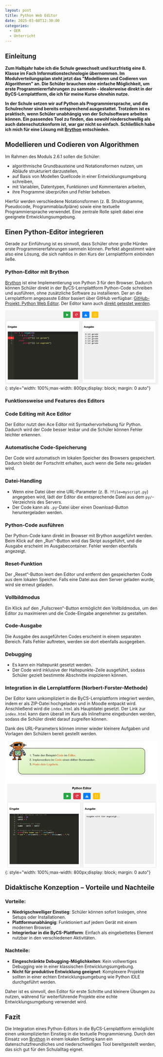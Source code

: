 ```yaml
---
layout: post
title: Python Web Editor
date: 2025-03-08T12:30:00
categories:
  - OER
  - Unterricht
---
```


## Einleitung

**Zum Halbjahr habe ich die Schule gewechselt und kurzfristig eine 8. Klasse im Fach Informationstechnologie übernommen. Im Modulverteilungsplan steht jetzt das "Modellieren und Codieren von Algorithmen" an. Die Schüler brauchen eine einfache Möglichkeit, um erste Programmiererfahrungen zu sammeln – idealerweise direkt in der ByCS-Lernplattform, die ich für meine Kurse ohnehin nutze.**

**In der Schule setzen wir auf Python als Programmiersprache, und die Schulrechner sind bereits entsprechend ausgestattet. Trotzdem ist es praktisch, wenn Schüler unabhängig von der Schulsoftware arbeiten können. Ein passendes Tool zu finden, das sowohl niederschwellig als auch datenschutzkonform ist, war gar nicht so einfach. Schließlich habe ich mich für eine Lösung mit [Brython](https://brython.info) entschieden.**

## Modellieren und Codieren von Algorithmen

Im Rahmen des Moduls 2.6.1 sollen die Schüler:

- algorithmische Grundbausteine und Notationsformen nutzen, um Abläufe strukturiert darzustellen,
- auf Basis von Modellen Quellcode in einer Entwicklungsumgebung schreiben,
- mit Variablen, Datentypen, Funktionen und Kommentaren arbeiten,
- ihre Programme überprüfen und Fehler beheben.
    
Hierfür werden verschiedene Notationsformen (z. B. Struktogramme, Pseudocode, Programmablaufpläne) sowie eine textuelle Programmiersprache verwendet. Eine zentrale Rolle spielt dabei eine geeignete Entwicklungsumgebung.

## Einen Python-Editor integrieren

Gerade zur Einführung ist es sinnvoll, dass Schüler ohne große Hürden erste Programmiererfahrungen sammeln können. Perfekt abgestimmt wäre also eine Lösung, die sich nahtlos in den Kurs der Lernplattform einbinden ließe. 


### Python-Editor mit Brython

[Brython](https://brython.info) ist eine Implementierung von Python 3 für den Browser. Dadurch können Schüler direkt in der ByCS-Lernplattform Python-Code schreiben und ausführen, ohne zusätzliche Software zu installieren. Der an die Lernplattform angepasste Editor basiert über GitHub verfügbar: [GitHub-Projekt: Python Web Editor](https://github.com/fdagner/python_web_editor/tree/main). Der Editor kann auch [direkt getestet werden](https://oer.fdagner.de/python_web_editor/?file=hello.py).

[![Screenshot Python Editor](/assets/images/2025-03-06-python-web-editor.png)](/assets/images/2025-03-06-python-web-editor.png){: style="width: 100%;max-width: 800px;display: block; margin: 0 auto"}

### Funktionsweise und Features des Editors

### Code Editing mit Ace Editor
Der Editor nutzt den Ace Editor mit Syntaxhervorhebung für Python. Dadurch wird der Code besser lesbar und die Schüler können Fehler leichter erkennen.

### Automatische Code-Speicherung
Der Code wird automatisch im lokalen Speicher des Browsers gespeichert. Dadurch bleibt der Fortschritt erhalten, auch wenn die Seite neu geladen wird.

### Datei-Handling
- Wenn eine Datei über eine URL-Parameter (z. B. `?file=myscript.py`) angegeben wird, lädt der Editor die entsprechende Datei aus dem `py/`-Verzeichnis des Servers.
- Der Code kann als `.py`-Datei über einen Download-Button heruntergeladen werden.
    
### Python-Code ausführen
Der Python-Code kann direkt im Browser mit Brython ausgeführt werden. Beim Klick auf den „Run“-Button wird das Skript ausgeführt, und die Ausgabe erscheint im Ausgabecontainer. Fehler werden ebenfalls angezeigt.

### Reset-Funktion
Der „Reset“-Button leert den Editor und entfernt den gespeicherten Code aus dem lokalen Speicher. Falls eine Datei aus dem Server geladen wurde, wird sie erneut geladen.

### Vollbildmodus
Ein Klick auf den „Fullscreen“-Button ermöglicht den Vollbildmodus, um den Editor zu maximieren und die Code-Eingabe angenehmer zu gestalten.

### Code-Ausgabe
Die Ausgabe des ausgeführten Codes erscheint in einem separaten Bereich. Falls Fehler auftreten, werden sie dort ebenfalls ausgegeben.

### Debugging
- Es kann ein Haltepunkt gesetzt werden.
- Der Code wird inklusive der Haltepunkte-Zeile ausgeführt, sodass Schüler gezielt bestimmte Abschnitte inspizieren können.

### Integration in die Lernplattform (Norbert-Forster-Methode)

Der Editor kann unkompliziert in die ByCS-Lernplattform integriert werden, indem er als ZIP-Datei hochgeladen und in Moodle entpackt wird. Anschließend wird die `index.html` als Hauptdatei gesetzt. Der Link zur `index.html` kann dann überall im Kurs als Inlineframe eingebunden werden, sodass die Schüler direkt darauf zugreifen können.

Dank des URL-Parameters können immer wieder kleinere Aufgaben und Vorlagen den Schülern bereit gestellt werden.

[![Screenshot Python Editor](/assets/images/2025-03-06-python-web-editor-aufgabe.png)](/assets/images/2025-03-06-python-web-editor-aufgabe.png){: style="width: 100%;max-width: 800px;display: block; margin: 0 auto"}

## Didaktische Konzeption – Vorteile und Nachteile

### Vorteile:


- **Niedrigschwelliger Einstieg**: Schüler können sofort loslegen, ohne Setups oder Installationen.
- **Plattformunabhängig**: Funktioniert auf jedem Gerät mit einem modernen Browser.
- **Integrierbar in die ByCS-Plattform**: Einfach als eingebettetes Element nutzbar in den verschiedenen Aktivitäten.
    
### Nachteile:

- **Eingeschränkte Debugging-Möglichkeiten**: Kein vollwertiges Debugging wie in einer klassischen Entwicklungsumgebung.
- **Nicht für produktive Entwicklung geeignet**: Komplexere Projekte sollten in einer echten Entwicklungsumgebung wie Python IDLE durchgeführt werden.
    

Daher ist es sinnvoll, den Editor für erste Schritte und kleinere Übungen zu nutzen, während für weiterführende Projekte eine echte Entwicklungsumgebung verwendet wird.

## Fazit

Die Integration eines Python-Editors in die ByCS-Lernplattform ermöglicht einen unkomplizierten Einstieg in die textuelle Programmierung. Durch den Einsatz von [Brython](https://brython.info) in einem lokalen Setting kann ein datenschutzfreundliches und niederschwelliges Tool bereitgestellt werden, das sich gut für den Schulalltag eignet.